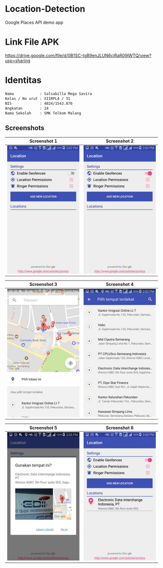 # Location-Detection
Google Places API demo app

# Link File APK
https://drive.google.com/file/d/0B1SC-tgB9enJLUN6cjRaR09lWTQ/view?usp=sharing

# Identitas
    Nama            : Salsabilla Mega Savira
    Kelas / No urut : XIIRPL4 / 31
    NIS             : 4824/1543.070
    Angkatan        : 24
    Nama Sekolah    : SMK Telkom Malang

## Screenshots

Screenshot 1 | Screenshot 2
------------ | -------------
![1](https://github.com/salsasavira/Location-Detection/blob/master/loc1.jpg)|![2](https://github.com/salsasavira/Location-Detection/blob/master/loc2.jpg)

Screenshot 3 | Screenshot 4
------------ | -------------
![3](https://github.com/salsasavira/Location-Detection/blob/master/loc3.jpg)|![4](https://github.com/salsasavira/Location-Detection/blob/master/loc4.jpg)

Screenshot 5 | Screenshot 6
------------ | -------------
![3](https://github.com/salsasavira/Location-Detection/blob/master/loc5.jpg)|![4](https://github.com/salsasavira/Location-Detection/blob/master/loc6.jpg)
